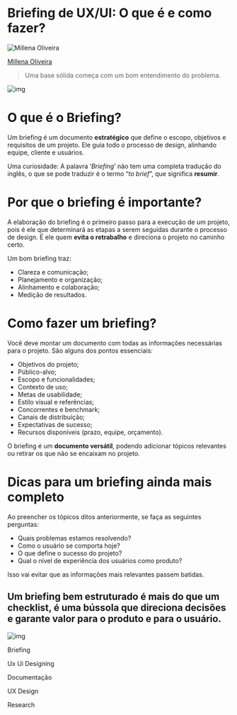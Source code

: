 # Briefing de UX/UI: O que é e como fazer?

![Millena Oliveira](https://miro.medium.com/v2/resize:fill:40:40/1*17rL21JEcqZ5_nSbzNBo5Q.jpeg)

[Millena Oliveira](https://medium.com/@MillenaOliveiraUXUI?source=post_page---byline--881acd10c8b9---------------------------------------)

> Uma base sólida começa com um bom entendimento do problema.

![img](https://miro.medium.com/v2/resize:fit:746/1*BpMULcs8WFqj1clRbZFKig.png)

# O que é o Briefing?

Um briefing é um documento **estratégico** que define o escopo, objetivos e requisitos de um projeto. Ele guia todo o processo de design, alinhando equipe, cliente e usuários.

Uma curiosidade: A palavra ‘*Briefing*’ não tem uma completa tradução do inglês, o que se pode traduzir é o termo “*to brief*”, que significa **resumir**.

# Por que o briefing é importante?

A elaboração do briefing é o primeiro passo para a execução de um projeto, pois é ele que determinará as etapas a serem seguidas durante o processo de design. É ele quem **evita o retrabalho** e direciona o projeto no caminho certo.

Um bom briefing traz:

- Clareza e comunicação;
- Planejamento e organização;
- Alinhamento e colaboração;
- Medição de resultados.

# Como fazer um briefing?

Você deve montar um documento com todas as informações necessárias para o projeto. São alguns dos pontos essenciais:

- Objetivos do projeto;
- Público-alvo;
- Escopo e funcionalidades;
- Contexto de uso;
- Metas de usabilidade;
- Estilo visual e referências;
- Concorrentes e benchmark;
- Canais de distribuição;
- Expectativas de sucesso;
- Recursos disponíveis (prazo, equipe, orçamento).

O briefing é um **documento versátil**, podendo adicionar tópicos relevantes ou retirar os que não se encaixam no projeto.

# Dicas para um briefing ainda mais completo

Ao preencher os tópicos ditos anteriormente, se faça as seguintes perguntas:

- Quais problemas estamos resolvendo?
- Como o usuário se comporta hoje?
- O que define o sucesso do projeto?
- Qual o nível de experiência dos usuários como produto?

Isso vai evitar que as informações mais relevantes passem batidas.

## Um briefing bem estruturado é mais do que um checklist, é uma bússola que direciona decisões e garante valor para o produto e para o usuário.

![img](https://miro.medium.com/v2/resize:fit:750/1*BsG7YEvVdT-6nfAhzV82qg.png)

Briefing

Ux Ui Designing

Documentação

UX Design

Research